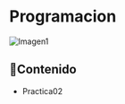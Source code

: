 # Programacion
![Imagen1]([ruta/imagen.png](https://www.programaenlinea.net/wp-content/uploads/2019/07/programacion-3.jpg))
## 📄Contenido
- Practica02
